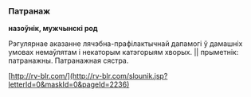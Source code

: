 ### Патранаж
**назоўнік, мужчынскі род**

Рэгулярнае аказанне лячэбна-прафілактычнай дапамогі ў дамашніх умовах немаўлятам і некаторым катэгорыям хворых. || прыметнік: патранажны. Патранажная сястра.

<a rel="author">[http://rv-blr.com/](http://rv-blr.com/slounik.jsp?letterId=0&maskId=0&pageId=2236)</a>

